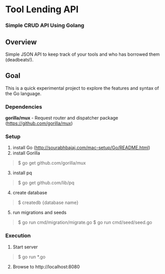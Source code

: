 # Tool Lending API
### Simple CRUD API Using Golang

## Overview
Simple JSON API to keep track of your tools and who has borrowed them (deadbeats!).

## Goal
This is a quick experimental project to explore the features and syntax of the Go language.

### Dependencies
**gorilla/mux** - Request router and dispatcher package (https://github.com/gorilla/mux)


### Setup
1. install Go (http://sourabhbajaj.com/mac-setup/Go/README.html)
2. install Gorilla
> $ go get github.com/gorilla/mux
3. install pq
> $ go get github.com/lib/pq
4. create database
> $ createdb {database name}
5. run migrations and seeds
> $ go run cmd/migration/migrate.go
> $ go run cmd/seed/seed.go

### Execution
1. Start server
> $ go run *.go
2. Browse to http://localhost:8080
